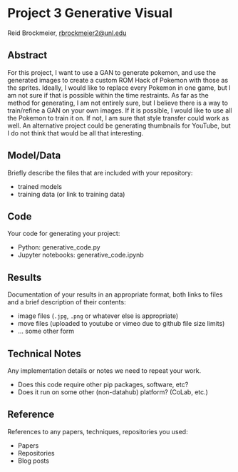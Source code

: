 # Project 3 Generative Visual

Reid Brockmeier, rbrockmeier2@unl.edu

## Abstract

For this project, I want to use a GAN to generate pokemon, and use the generated images to create a custom ROM Hack of Pokemon with those as the sprites. Ideally, I would like to replace every Pokemon in one game, but I am not sure if that is possible within the time restraints. As far as the method for generating, I am not entirely sure, but I believe there is a way to train/refine a GAN on your own images. If it is possible, I would like to use all the Pokemon to train it on. If not, I am sure that style transfer could work as well. An alternative project could be generating thumbnails for YouTube, but I do not think that would be all that interesting.

## Model/Data

Briefly describe the files that are included with your repository:
- trained models
- training data (or link to training data)

## Code

Your code for generating your project:
- Python: generative_code.py
- Jupyter notebooks: generative_code.ipynb

## Results

Documentation of your results in an appropriate format, both links to files and a brief description of their contents:
- image files (`.jpg`, `.png` or whatever else is appropriate)
- move files (uploaded to youtube or vimeo due to github file size limits)
- ... some other form

## Technical Notes

Any implementation details or notes we need to repeat your work. 
- Does this code require other pip packages, software, etc?
- Does it run on some other (non-datahub) platform? (CoLab, etc.)

## Reference

References to any papers, techniques, repositories you used:
- Papers
- Repositories
- Blog posts
